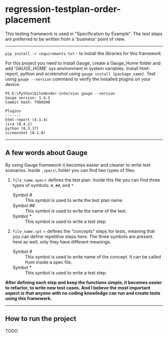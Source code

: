 # regression-testplan-order-placement

This testing framework is used in "Specification by Example". The test steps are preferred to be written 
from a 'business' point of view. 


---
`pip install -r requirements.txt` - to install the libraries for this framework

For this project you need to install Gauge, create a Gauge_Home folder and add 'GAUGE_HOME' sys environment in 
system variables. Install html-report, python and screenshot using `gauge install {package_name}`. Test using 
`gauge --version` command to verify the installed plugins on your device.
```commandline
PS E:\Python\bitedender-interviu> gauge --version
Gauge version: 1.4.3
Commit Hash: f98dd40

Plugins
-------
html-report (4.1.4)
jira (0.4.2)
python (0.3.17)
screenshot (0.1.0)
```

---
A few words about Gauge
---
By using Gauge framework it becomes easier and cleaner to write test scenarios. Inside `.specs\` folder you can find 
two types of files:
1. `file_name.spec`= defines the test plan. Inside this file you can find three types of symbols:
`#`, `##`, and `*`
    <dl>
      <dt>Symbol #</dt>
      <dd>This symbol is used to write the test plan name.</dd>
      <dt>Symbol ##</dt>
      <dd>This symbol is used to write the name of the test.</dd>
     <dt>Symbol *</dt>
      <dd>This symbol is used to write a test step.</dd>
    </dl>
   
2. `file_name.cpt` = defines the "concepts" steps for tests, meaning that you can define repetitive steps here. 
 The three symbols are present here as well, only they have different meanings. 
    <dl>
      <dt>Symbol #</dt>
      <dd>This symbol is used to write name of the concept. It can be called from inside a spec file.</dd>
     <dt>Symbol *</dt>
      <dd>This symbol is used to write a test step.</dd>
    </dl>

**After defining each step and keep the functions simple, it becomes easier to refactor, to write new test cases. And I 
believe the most important aspect is that anyone with no coding knowledge can run and create tests  using this framework.**


---
How to run the project
---
TODO